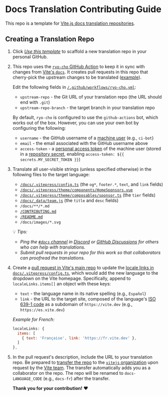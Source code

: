 # Docs Translation Contributing Guide

This repo is a template for [Vite.js docs translation repositories](https://github.com/vitejs?q=docs).

## Creating a Translation Repo

1. Click [*Use this template*](https://github.com/tony19/vite-docs-template/generate) to scaffold a new translation repo in your personal GitHub.

2. This repo uses the [`ryo-cho` GitHub Action](https://github.com/vuejs-translations/ryu-cho) to keep it in sync with changes from [Vite's `docs`](https://github.com/vitejs/vite/tree/main/docs). It creates pull requests in this repo that cherry-pick the upstream changes to be translated ([example](https://github.com/tony19/vite-docs-template/pull/4)).

   Edit the following fields in [`/.github/workflows/ryo-cho.yml`](/.github/workflows/ryo-cho.yml):

    * `upstream-repo` - the Git URL of your translation repo (the URL should end with `.git`)
    * `upstream-repo-branch` - the target branch in your translation repo

   By default, `ryo-cho` is configured to use the `github-actions` bot, which works out of the box. However, you can use your own bot by configuring the following:

    * `username` - the GitHub username of a [machine user](https://docs.github.com/en/developers/overview/managing-deploy-keys#machine-users) (e.g., `ci-bot`)
    * `email` - the email associated with the GitHub username above
    * `access-token` - a [personal access token](https://docs.github.com/en/authentication/keeping-your-account-and-data-secure/creating-a-personal-access-token) of the machine user (stored in a [repository secret](https://docs.github.com/en/actions/security-guides/encrypted-secrets#creating-encrypted-secrets-for-a-repository), enabling `access-token: ${{ secrets.MY_SECRET_TOKEN }}`)

3. Translate all user-visible strings (unless specified otherwise) in the following files to the target language:

    * [`/docs/.vitepress/config.ts`](/docs/.vitepress/config.ts) (the `og*`, `footer.*`, `text`, and `link` fields)
    * [`/docs/.vitepress/theme/components/HomeSponsors.vue`](/docs/.vitepress/theme/components/HomeSponsors.vue)
    * [`/docs/.vitepress/theme/composables/sponsor.ts`](https://github.com/tony19/vite-docs-template/blob/acea14e/docs/.vitepress/theme/composables/sponsor.ts#L44) (the `tier` fields)
    * [`/docs/_data/team.js`](/docs/_data/team.js) (the `title` and `desc` fields)
    * `/docs/**/*.md`
    * [`/CONTRIBUTING.md`](/CONTRIBUTING.md)
    * [`/README.md`](/README.md)
    * `/docs/images/*.svg`

   💡 *Tips:*

    * *Ping the [`#docs` channel](https://discord.com/channels/804011606160703521/855049073157341234) in [Discord](https://chat.vite.dev) or [GitHub Discussions](https://github.com/vitejs/vite/discussions/categories/general) for others who can help with translations.*
    * *Submit pull requests in your repo for this work so that collaborators can proofread the translations.*

4. Create a [pull request in Vite's main repo](https://github.com/vitejs/vite/pulls) to update the [locale links in `docs/.vitepress/config.ts`](https://github.com/vitejs/vite/blob/1e078ad1902ae980741d6920fc3a72d182fcf179/docs/.vitepress/config.ts#L55-L62), which would add the new language to the dropdown on the Vite homepage. Specifically, append to `localeLinks.items[]` an object with these keys:

    - `text` - the language name in its native spelling (e.g., `Español`)
    - `link` - the URL to the target site, composed of the language's [ISO 639-1 code](https://en.wikipedia.org/wiki/List_of_ISO_639-1_codes) as a subdomain of `https://vite.dev` (e.g., `https://es.vite.dev`)

    *Example for French:*

    ```js
    localeLinks: {
      items: [
        { text: 'Française', link: 'https://fr.vite.dev' },
      ]
    },
    ```

5. In the pull request's description, include the URL to your translation repo. Be prepared to [transfer the repo](https://docs.github.com/en/repositories/creating-and-managing-repositories/transferring-a-repository) to the [`vitejs` organization](https://github.com/vitejs) upon request by the [Vite team](https://github.com/orgs/vitejs/people). The transfer automatically adds you as a collaborator on the repo. The repo will be renamed to `docs-LANGUAGE_CODE` (e.g., `docs-fr`) after the transfer.

   **Thank you for your contribution!** ❤️

